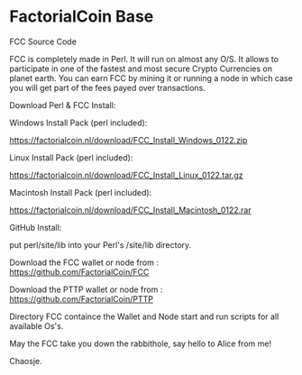 # FactorialCoin Base
FCC Source Code

FCC is completely made in Perl. It will run on almost any O/S.
It allows to participate in one of the fastest and most secure Crypto Currencies on planet earth.
You can earn FCC by mining it or running a node in which case you will get part of the fees payed over transactions.


Download Perl & FCC Install:


Windows Install Pack (perl included):

  https://factorialcoin.nl/download/FCC_Install_Windows_0122.zip

Linux Install Pack (perl included):

  https://factorialcoin.nl/download/FCC_Install_Linux_0122.tar.gz

Macintosh Install Pack (perl included):

  https://factorialcoin.nl/download/FCC_Install_Macintosh_0122.rar


GitHub Install:

put perl/site/lib into your Perl's /site/lib directory.

Download the FCC wallet or node from :  https://github.com/FactorialCoin/FCC

Download the PTTP wallet or node from :  https://github.com/FactorialCoin/PTTP

Directory FCC containce the Wallet and Node start and run scripts for all available Os's.

May the FCC take you down the rabbithole, say hello to Alice from me!

Chaosje.
